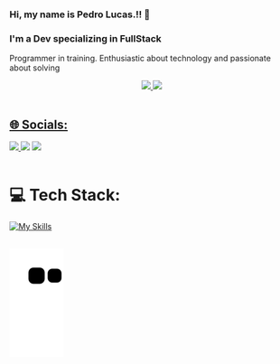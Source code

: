 ### Hi, my name is Pedro Lucas.!! 👋
### I'm a Dev specializing in FullStack

<p>Programmer in training. Enthusiastic about technology and passionate about solving</p>
<div align="center">
  <a href="https://github.com/Smooke09">
 <img height="180em" src="https://github-readme-stats.vercel.app/api?username=Smooke09&show_icons=true&theme=cobalt&include_all_commits=false&count_private=true"/>
  <img height="180em" src="https://github-readme-stats.vercel.app/api/top-langs/?username=Smooke09&layout=compact&langs_count=7&theme=cobalt"/>
</div>
  </br>
  
  
  ## 🌐 Socials:
  <a href="https://youtube.com/channel/UC7Xzqat6TqvALt5io7o2GTQ" target="_blank"><img src="https://img.shields.io/badge/YouTube-FF0000?style=for-the-badge&logo=youtube&logoColor=white" target="_blank">
   </a>
  <a href="https://www.instagram.com/pedrolucas771" target="_blank"><img src="https://img.shields.io/badge/-Instagram-%23E4405F?style=for-the-badge&logo=instagram&logoColor=white" target="_blank"></a>
  <a href="https://www.linkedin.com/in/pedro-lucas-358332168" target="_blank"><img src="https://img.shields.io/badge/-LinkedIn-%230077B5?style=for-the-badge&logo=linkedin&logoColor=white" target="_blank">
  </a> 
  </br>
  </br>

   # 💻 Tech Stack:
   [![My Skills](https://skillicons.dev/icons?i=react,sass,tailwind,nodejs,express,jest,javascript,typescript,mysql,postgres,mongodb,firebase,vercel,vite)](https://skillicons.dev)
  </br>
  </br>   

   
  
![Snake animation](https://github.com/Smooke09/Smooke09/blob/output/github-contribution-grid-snake.svg)
 
</div>
